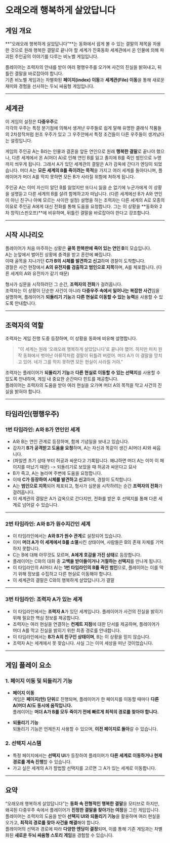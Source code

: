 # 오래오래 행복하게 살았답니다

## **게임 개요**

**“오래오래 행복하게 살았답니다”**는 동화에서 쉽게 볼 수 있는 결말의 제목을 차용한 것으로 원래 행복한 결말로 끝나야 할 세계가 
잔혹동화 세계관에서 온 인물에 의해 파괴된 주인공의 이야기를 다루는 비노벨 게임입니다.

플레이어는 조력자의 안내를 받아 여러 평행우주를 오가며 사건의 진실을 밝혀내고, 뒤틀린 결말을 바로잡아야 합니다.  
기존 비노벨 게임과는 차별화된 **페이지(index) 이동**과 **세계관(File) 이동**을 통해 새로운 재미와 경험을 선사하는 두뇌 싸움형 게임입니다.

---

## **세계관**

이 게임의 설정은 **다중우주**로   
각각의 우주는 특정 분기점에 의해서 생겨난 우주들로 쉽게 말해 유명한 클래식 작품들의 2차창작처럼
원조 우주가 있고 그 우주안에서 특정 조건들이 다른 우주들이 생겨났다는 설정입니다.

게임의 주인공 A는 B라는 인물과 결혼을 앞둔 연인으로 원래 **행복한 결말**로 끝나야 했으나, 다른 세계에서 온 A(머더 A)로 인해
연인 B를 잃고 졸지에 B를 죽인 범인으로 누명까지 씌우게 됩니다. 그래서 A가 있던 세계관의 결말은 A가 감옥에 간다가 엔딩이 되었습니다.
머더 A는 **모든 세계의 B를 죽이려는 목적**을 가지고 여러 세계를 돌아다니며, 플레이어가 머더 A를 막지 못하면 모든 B가 사라질 위험에 처하게 됩니다.

주인공 A는 이미 자신이 알던 B를 잃었지만 또다시 잃을 순 없기에 누군가에게 이 상황을 설명듣고 다른 세계의 B를 살려 함께하고자 떠납니다.
(다른 세계에선 B가 A와 연인이 아닌 친구나 아예 모르는 사이란 설정)
설명을 하는 조력자는 다른 세계의 A로 모종의 이유로 주인공 A에게 대신 전화를 통해 도움을 요청합니다.
그는 이 상황을 **동화와 2차 창작(스핀오프)**에 비유하며, 뒤틀린 결말을 바로잡아야 한다고 강조합니다.

---

## **시작 시나리오**

플레이어가 처음 마주하는 상황은 **골목 한복판에 죽어 있는 연인 B**의 모습입니다.  
A는 눈앞에서 벌어진 상황에 충격을 받고 혼란에 빠집니다.  
이때 골목을 지나가던 **C가 B의 시체를 발견하고 신고**하며 경찰이 도착합니다.  
경찰은 사건 현장에서 **A의 유전자를 검출하고 범인으로 지목**하며, A를 체포합니다. (다른 세계의 A와 유전자가 같기 때문)

형사가 심문을 시작하려던 그 순간, **조력자의 전화**가 걸려옵니다.  
조력자는 이 상황이 단순한 사건이 아니라 **다중우주 속에서 일어나는 복잡한 사건**임을 설명하며, 플레이어가 **되돌리기 기능**과 **다른 현실로 이동할 수 있는 능력**을 사용할 수 있도록 안내합니다.

---

## **조력자의 역할**

조력자는 게임 진행 도중 등장하며, 이 상황을 동화에 비유해 설명합니다.

> "이 세계는 원래 ‘오래오래 행복하게 살았답니다’로 끝나야 했어. 하지만 마치 원작 동화에서 벗어난 아류작처럼 결말이 뒤틀려 버렸어. 머더 A가 이 결말을 망치고 있어. 네가 그를 막지 못하면 모든 현실이 사라질 거야."

조력자는 플레이어가 **되돌리기 기능**과 **다른 현실로 이동할 수 있는 선택지**를 사용할 수 있도록 안내하며, 게임 내 중요한 순간마다 힌트를 제공합니다.  
플레이어는 조력자의 도움을 받아 여러 현실을 오가며 머더 A의 목적을 막고 사건의 진실을 밝혀야 합니다.

---

## **타임라인(평행우주)**

### **1번 타임라인: A와 B가 연인인 세계**

- A와 B는 연인 관계로 등장하며, 함께 기념일을 보내고 있습니다.  
- 갑자기 **B가 공격받고 도움을 요청**하며, A는 자신과 똑같이 생긴 A(머더 A)와 싸웁니다.
- (파일엔 초기 상태 부터 허공과 싸운다고 기록됩니다. 왜냐하면 머더 A는 이미 이 페이지를 떠났기 때문) -> 되돌리기로 보았을 때 허공과 싸운다고 묘사
- B가 죽고, A는 놀라며 주변에 도움을 요청합니다.  
- 이때 **C가 등장하여 시체를 발견하고 신고**하며, 경찰이 도착합니다.  
- A는 **범인으로 지목**되어 체포되고, 형사가 심문을 시작하려는 순간 **조력자의 전화**가 걸려옵니다.
- 이 세계관의 결말은 A가 감옥으로 간다지만, 전화를 받은 후 선택지를 통해 다른 세계로 넘어갈 수 있습니다.
---

### **2번 타임라인: A와 B가 원수지간인 세계**

- 이 타임라인에서는 **A와 B가 원수 관계**로 설정되어 있습니다.  
- 이미 **머더 A가 이 세계에서 B를 소멸**시킨 상태이며, 사람들은 B의 존재 자체를 기억하지 못합니다.  
- C는 B에 대해 아무것도 모르며, **A에게 호감을 가진 상태**로 등장합니다.  
- 플레이어는 C와의 대화 중 **고백을 받아들이거나 거절하는 선택지**를 만나게 됩니다.  
- 이 타임라인의 A(머더 A)는 **1번 타임라인의 B를 죽인 범인**으로, 플레이어는 이를 막기 위해 정보를 수집하고 다른 현실로 이동해야 합니다.
- 이 세계관의 결말은 C와의 행복하게 살았답니다.가 결말
---

### **3번 타임라인: 조력자 A가 있는 세계**

- 이 타임라인에서는 **조력자 A**가 있던 세계입니다. 플레이어가 사건의 진실을 밝히기 위해 필요한 핵심 정보를 제공합니다.  
- 조력자는 여러 현실을 연결하는 **컨제트 지점**에 대한 단서를 제공하며, 플레이어가 머더 A를 막고 진실을 밝히기 위한 최종 경로를 안내합니다.  
- 이 타임라인에서는 **B가 A의 친구인 상태이며**, B는 이 상황을 믿지 않습니다. 
- 조력자 A는 세계에서 못 찾습니다. 사실 그는 이미 세상을 떠난 것이었습니다.

---

## **게임 플레이 요소**

### **1. 페이지 이동 및 되돌리기 기능**

- **페이지 이동**  
  게임은 **페이지(턴) 단위**로 진행되며, 플레이어가 한 페이지를 이동할 때마다 **다른 A(머더 A)도 동시에 움직입니다.**  
  플레이어는 **머더 A가 B를 모두 죽이기 전에 빠르게 최적의 경로를 찾아야 합니다.**

- **되돌리기 기능**  
  되돌리기 기능은 언제든지 사용할 수 있으며, **이전 페이지로 돌아**갈 수 있습니다.  
  

### **2. 선택지 시스템**

- 특정 페이지에서는 **선택지 UI**가 등장하여 플레이어가 **다른 세계로 이동하거나 현재 경로를 계속 진행**할 수 있습니다.
- 가고 싶은 세계의 A가 할법할 선택지를 고르면 그 A가 있는 세계로 이동합니다. 

---

## **요약**

“오래오래 행복하게 살았답니다”는 **동화 속 전형적인 행복한 결말**을 모티브로 하지만, 왜곡된 다중우주 속에서 플레이어가 **진정한 결말을 찾아가는 여정**을 그린 게임입니다.  
플레이어는 조력자의 도움을 받아 **선택지 UI와 되돌리기 기능**을 활용하며 여러 현실을 오가고, **최적의 경로를 찾아 사건을 해결**해야 합니다.  
플레이어의 선택과 경로에 따라 **다양한 엔딩이 결정**되며, 이를 통해 기존 게임과는 차별화된 **새로운 두뇌 싸움형 스토리 게임**을 경험할 수 있습니다.
